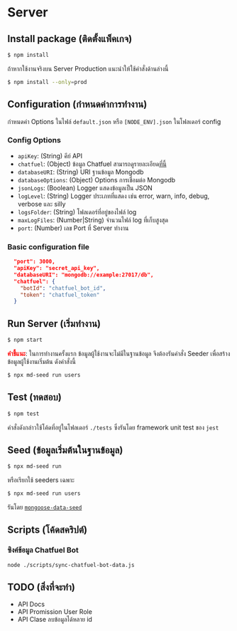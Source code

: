 # Server

## Install package (ติดตั้งแพ็คเกจ)

```bash
$ npm install
```

ถ้าหากใช้งานจริงบน Server Production แนะนำให้ใช้คำสั่งด้านล่างนี้

```bash
$ npm install --only=prod
```

## Configuration (กำหนดค่าการทำงาน)

กำหนดค่า Options ในไฟล์ `default.json` หรือ `[NODE_ENV].json` ในโฟลเดอร์ config

### Config Options 
- `apiKey`: (String) คีย์ API
- `chatfuel`: (Object) ข้อมูล Chatfuel สามารถดูรายละเอียด[ที่นี้](https://docs.chatfuel.com/en/articles/2706667-dashboard-api)
- `databaseURI`: (String) URI ฐานข้อมูล Mongodb
- `databaseOptions`: (Object) Options การเชื่อมต่อ Mongodb 
- `jsonLogs`: (Boolean) Logger แสดงข้อมูลเป็น JSON
- `logLevel`: (String) Logger ประเภทที่แสดง เช่น error, warn, info, debug, verbose และ silly
- `logsFolder`: (String) โฟลเดอร์ที่อยู่ของไฟล์ log
- `maxLogFiles`: (Number|String) จำนวนไฟล์ log ที่เก็บสูงสุด
- `port`: (Number) เลข Port ที่ Server ทำงาน

### Basic configuration file

```json
  "port": 3000,
  "apiKey": "secret_api_key",
  "databaseURI": "mongodb://example:27017/db",
  "chatfuel": {
    "botId": "chatfuel_bot_id",
    "token": "chatfuel_token"
  }
```

## Run Server (เริ่มทำงาน)

```bash
$ npm start
```
<strong style="color:red">คำชี้แนะ</strong>: ในการทำงานครั้งแรก ข้อมูลผู้ใช้งานจะไม่มีในฐานข้อมูล จึงต้องรันคำสั่ง Seeder เพื่อสร้างข้อมูลผู้ใช้งานเริ่มต้น ดังคำสั่งนี้

```bash
$ npx md-seed run users
```

## Test (ทดสอบ)

```bash
$ npm test
```

คำสั่งดังกล่าวใช้โค้ดที่อยู่ในโฟลเดอร์ `./tests` ซึ่งรันโดย framework unit test ของ `jest`

## Seed (ข้อมูลเริ่มต้นในฐานข้อมูล)

```bash
$ npx md-seed run
```
หรือเรียกใช้ seeders เฉพาะ

```bash
$ npx md-seed run users
```

รันโดย [`mongoose-data-seed`](https://github.com/sharvit/mongoose-data-seed)

## Scripts (โค้ดสคริปต์)

### ซิงค์ข้อมูล Chatfuel Bot

```bash
node ./scripts/sync-chatfuel-bot-data.js
```

## TODO (สิ่งที่จะทำ)

- API Docs
- API Promission User Role
- API Clase ลบข้อมูลได้หลาย id